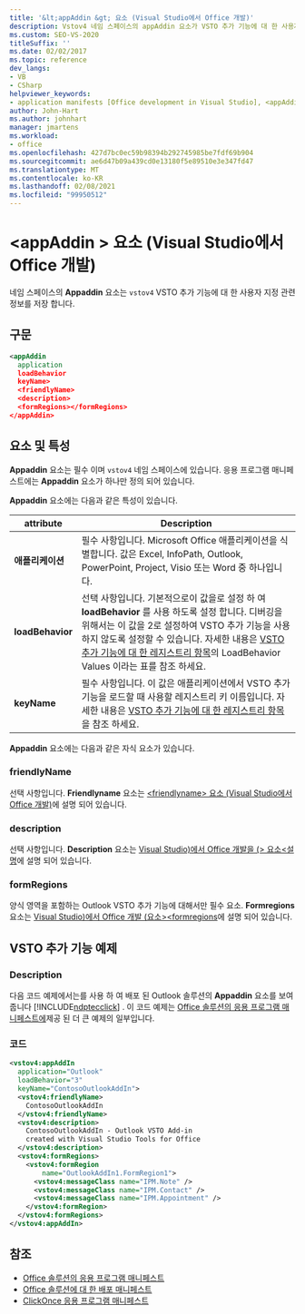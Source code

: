 ```yaml
---
title: '&lt;appAddin &gt; 요소 (Visual Studio에서 Office 개발)'
description: Vstov4 네임 스페이스의 appAddin 요소가 VSTO 추가 기능에 대 한 사용자 지정 관련 정보를 저장 하는 방법에 대해 알아봅니다.
ms.custom: SEO-VS-2020
titleSuffix: ''
ms.date: 02/02/2017
ms.topic: reference
dev_langs:
- VB
- CSharp
helpviewer_keywords:
- application manifests [Office development in Visual Studio], <appAddin> element
author: John-Hart
ms.author: johnhart
manager: jmartens
ms.workload:
- office
ms.openlocfilehash: 427d7bc0ec59b98394b292745985be7fdf69b904
ms.sourcegitcommit: ae6d47b09a439cd0e13180f5e89510e3e347fd47
ms.translationtype: MT
ms.contentlocale: ko-KR
ms.lasthandoff: 02/08/2021
ms.locfileid: "99950512"
---
```

# <a name="ltappaddingt-element-office-development-in-visual-studio"></a>&lt;appAddin &gt; 요소 (Visual Studio에서 Office 개발)
  네임 스페이스의 **Appaddin** 요소는 `vstov4` VSTO 추가 기능에 대 한 사용자 지정 관련 정보를 저장 합니다.

## <a name="syntax"></a>구문

```xml
<appAddin
  application
  loadBehavior
  keyName>
  <friendlyName>
  <description>
  <formRegions></formRegions>
</appAddin>
```

## <a name="elements-and-attributes"></a>요소 및 특성
 **Appaddin** 요소는 필수 이며 `vstov4` 네임 스페이스에 있습니다. 응용 프로그램 매니페스트에는 **Appaddin** 요소가 하나만 정의 되어 있습니다.

 **Appaddin** 요소에는 다음과 같은 특성이 있습니다.

|attribute|Description|
|---------------|-----------------|
|**애플리케이션**|필수 사항입니다. Microsoft Office 애플리케이션을 식별합니다. 값은 Excel, InfoPath, Outlook, PowerPoint, Project, Visio 또는 Word 중 하나입니다.|
|**loadBehavior**|선택 사항입니다. 기본적으로이 값을로 설정 하 여 **loadBehavior** 를 사용 하도록 설정 합니다. 디버깅을 위해서는 이 값을 2로 설정하여 VSTO 추가 기능을 사용하지 않도록 설정할 수 있습니다. 자세한 내용은 [VSTO 추가 기능에 대 한 레지스트리 항목](../vsto/registry-entries-for-vsto-add-ins.md)의 LoadBehavior Values 이라는 표를 참조 하세요.|
|**keyName**|필수 사항입니다. 이 값은 애플리케이션에서 VSTO 추가 기능을 로드할 때 사용할 레지스트리 키 이름입니다. 자세한 내용은 [VSTO 추가 기능에 대 한 레지스트리 항목](../vsto/registry-entries-for-vsto-add-ins.md)을 참조 하세요.|

 **Appaddin** 요소에는 다음과 같은 자식 요소가 있습니다.

### <a name="friendlyname"></a>friendlyName
 선택 사항입니다. **Friendlyname** 요소는 [&#60;friendlyname&#62; 요소 &#40;Visual Studio에서 Office 개발&#41;](../vsto/friendlyname-element-office-development-in-visual-studio.md)에 설명 되어 있습니다.

### <a name="description"></a>description
 선택 사항입니다. **Description** 요소는 [Visual Studio&#41;에서 Office 개발을 &#40;&#62; 요소&#60;설명](../vsto/description-element-office-development-in-visual-studio.md)에 설명 되어 있습니다.

### <a name="formregions"></a>formRegions
 양식 영역을 포함하는 Outlook VSTO 추가 기능에 대해서만 필수 요소. **Formregions** 요소는 [Visual Studio&#41;에서 Office 개발 &#40;요소&#62;&#60;formregions](../vsto/formregions-element-office-development-in-visual-studio.md)에 설명 되어 있습니다.

## <a name="vsto-add-in-example"></a>VSTO 추가 기능 예제

### <a name="description"></a>Description
 다음 코드 예제에서는를 사용 하 여 배포 된 Outlook 솔루션의 **Appaddin** 요소를 보여 줍니다 [!INCLUDE[ndptecclick](../vsto/includes/ndptecclick-md.md)] . 이 코드 예제는 [Office 솔루션의 응용 프로그램 매니페스트에](../vsto/application-manifests-for-office-solutions.md)제공 된 더 큰 예제의 일부입니다.

### <a name="code"></a>코드

```xml
<vstov4:appAddIn
  application="Outlook"
  loadBehavior="3"
  keyName="ContosoOutlookAddIn">
  <vstov4:friendlyName>
    ContosoOutlookAddIn
  </vstov4:friendlyName>
  <vstov4:description>
    ContosoOutlookAddIn - Outlook VSTO Add-in
    created with Visual Studio Tools for Office
  </vstov4:description>
  <vstov4:formRegions>
    <vstov4:formRegion
        name="OutlookAddIn1.FormRegion1">
      <vstov4:messageClass name="IPM.Note" />
      <vstov4:messageClass name="IPM.Contact" />
      <vstov4:messageClass name="IPM.Appointment" />
    </vstov4:formRegion>
  </vstov4:formRegions>
</vstov4:appAddIn>
```

## <a name="see-also"></a>참조

- [Office 솔루션의 응용 프로그램 매니페스트](../vsto/application-manifests-for-office-solutions.md)
- [Office 솔루션에 대 한 배포 매니페스트](../vsto/deployment-manifests-for-office-solutions.md)
- [ClickOnce 응용 프로그램 매니페스트](../deployment/clickonce-application-manifest.md)